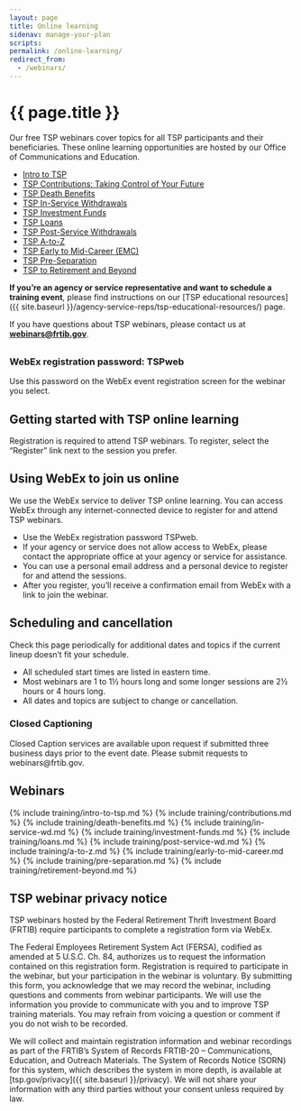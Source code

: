 ```yaml
---
layout: page
title: Online learning
sidenav: manage-your-plan
scripts:
permalink: /online-learning/
redirect_from:
  - /webinars/
---
```


# {{ page.title }}

Our free TSP webinars cover topics for all TSP participants and their beneficiaries. These online learning opportunities are hosted by our Office of Communications and Education.

- [Intro to TSP](#intro-to-tsp)
- [TSP Contributions: Taking Control of Your Future](#tsp-contributions-taking-control-of-your-future)
- [TSP Death Benefits](#tsp-death-benefits)
- [TSP In-Service Withdrawals](#tsp-in-service-withdrawals)
- [TSP Investment Funds](#tsp-investment-funds)
- [TSP Loans](#tsp-loans)
- [TSP Post-Service Withdrawals](#tsp-post-service-withdrawals)
- [TSP A-to-Z](#tsp-a-to-z)
- [TSP Early to Mid-Career (EMC)](#tsp-early-to-mid-career-emc)
- [TSP Pre-Separation](#tsp-pre-separation)
- [TSP to Retirement and Beyond](#tsp-to-retirement-and-beyond)

**If you’re an agency or service representative and want to schedule a training event**, please find instructions on our [TSP educational resources]({{ site.baseurl }}/agency-service-reps/tsp-educational-resources/) page.

If you have questions about TSP webinars, please contact us at **webinars@frtib.gov**.

<div class="usa-alert  usa-alert-info usa-alert-paragraph">
<div class="usa-alert-body">
<h3 class="usa-alert-heading" style="padding-top: .5rem;">
WebEx registration password: TSPweb
</h3>
<p>Use this password on the WebEx event registration screen for the webinar you select.</p>
</div>
</div>

## Getting started with TSP online learning

Registration is required to attend TSP webinars. To register, select the “Register” link next to the session you prefer.

## Using WebEx to join us online

We use the WebEx service to deliver TSP online learning. You can access WebEx through any internet-connected device to register for and attend TSP webinars.

- Use the WebEx registration password TSPweb.
- If your agency or service does not allow access to WebEx, please contact the appropriate office at your agency or service for assistance.
- You can use a personal email address and a personal device to register for and attend the sessions.
- After you register, you’ll receive a confirmation email from WebEx with a link to join the webinar.

## Scheduling and cancellation
Check this page periodically for additional dates and topics if the current lineup doesn’t fit your schedule.

- All scheduled start times are listed in eastern time.
- Most webinars are 1 to 1&frac12; hours long and some longer sessions are <span class="nobr">2&frac12; hours</span> or 4 hours long.
- All dates and topics are subject to change or cancellation.

<div class="usa-alert usa-alert-info cc usa-alert-paragraph">
  <div class="usa-alert-body">
    <h3 class="usa-alert-heading">Closed Captioning</h3>
    <p class="usa-alert-text">Closed Caption services are available upon request if submitted three business days prior to the event date. Please submit requests to webinars@frtib.gov.</p>
  </div>
</div>

## Webinars
<section class="webinar-list" markdown="1">
{% include training/intro-to-tsp.md %}
{% include training/contributions.md %}
{% include training/death-benefits.md %}
{% include training/in-service-wd.md %}
{% include training/investment-funds.md %}
{% include training/loans.md %}
{% include training/post-service-wd.md %}
{% include training/a-to-z.md %}
{% include training/early-to-mid-career.md %}
{% include training/pre-separation.md %}
{% include training/retirement-beyond.md %}
</section>

## TSP webinar privacy notice

TSP webinars hosted by the Federal Retirement Thrift Investment Board (FRTIB) require participants to complete a registration form via WebEx.

The Federal Employees Retirement System Act (FERSA), codified as amended at 5 U.S.C. Ch. 84, authorizes us to request the information contained on this registration form. Registration is required to participate in the webinar, but your participation in the webinar is voluntary. By submitting this form, you acknowledge that we may record the webinar, including questions and comments from webinar participants. We will use the information you provide to communicate with you and to improve TSP training materials. You may refrain from voicing a question or comment if you do not wish to be recorded.

We will collect and maintain registration information and webinar recordings as part of the FRTIB’s System of Records FRTIB-20 – Communications, Education, and Outreach Materials. The System of Records Notice (SORN) for this system, which describes the system in more depth, is available at [tsp.gov/privacy]({{ site.baseurl }}/privacy). We will not share your information with any third parties without your consent unless required by law.





<!-- CONTENT END -->
